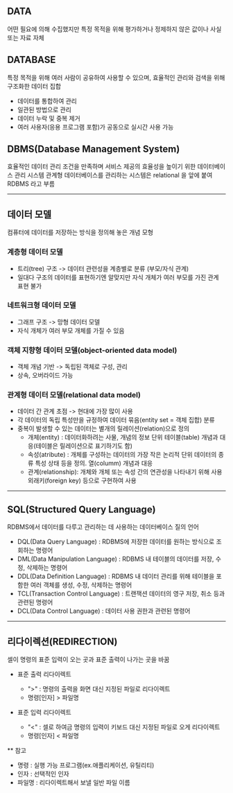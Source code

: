 ## DATA
어떤 필요에 의해 수집했지만 특정 목적을 위해 평가하거나 정제하지 않은 값이나 사실 또는 자료 자체

## DATABASE
특정 목적을 위해 여러 사람이 공유하여 사용할 수 있으며, 효율적인 관리와 검색을 위해 구조화한 데이터 집합
* 데이터를 통합하여 관리
* 일관된 방법으로 관리
* 데이터 누락 및 중복 제거
* 여러 사용자(응용 프로그램 포함)가 공동으로 실시간 사용 가능

## DBMS(Database Management System)
효율적인 데이터 관리 조건을 만족하며 서비스 제공의 효율성을 높이기 위한 데이터베이스 관리 시스템
관계형 데이터베이스를 관리하는 시스템은 relational 을 앞에 붙여 RDBMS 라고 부름


---

## 데이터 모델
컴퓨터에 데이터를 저장하는 방식을 정의해 놓은 개념 모형

### 계층형 데이터 모델
* 트리(tree) 구조 -> 데이터 관련성을 계층별로 분류 (부모/자식 관계)
* 일대다 구조의 데이터를 표현하기엔 알맞지만 자식 개체가 여러 부모를 가진 관계 표현 불가

### 네트워크형 데이터 모델
* 그래프 구조 -> 망형 데이터 모델
* 자식 개체가 여러 부모 개체를 가질 수 있음

### 객체 지향형 데이터 모델(object-oriented data model)
* 객체 개념 기반 -> 독립된 객체로 구성, 관리
* 상속, 오버라이드 가능

### 관계형 데이터 모델(relational data model)
* 데이터 간 관계 초점 -> 현대에 가장 많이 사용
* 각 데이터의 독립 특성만을 규정하여 데이터 묶음(entity set = 객체 집합) 분류
* 중복이 발생할 수 있는 데이터는 별개의 릴레이션(relation)으로 정의
    * 개체(entity)      : 데이터화하려는 사물, 개념의 정보 단위
                         테이블(table) 개념과 대응(테이블은 릴레이션으로 표기하기도 함)
    * 속성(atribute)    : 개체를 구성하는 데이터의 가장 작은 논리적 단위
                         데이터의 종류 특성 상태 등을 정의. 열(columm) 개념과 대응
    * 관계(relationship): 개체와 개체 또는 속성 간의 연관성을 나타내기 위해 사용
                         외래키(foreign key) 등으로 구현하여 사용


---

## SQL(Structured Query Language)
RDBMS에서 데이터를 다루고 관리하는 데 사용하는 데이터베이스 질의 언어
* DQL(Data Query Language)          : RDBMS에 저장한 데이터를 원하는 방식으로 조회하는 명령어
* DML(Data Manipulation Language)   : RDBMS 내 테이블의 데이터를 저장, 수정, 삭제하는 명령어
* DDL(Data Definition Language)     : RDBMS 내 데이터 관리를 위해 테이블을 포함한 여러 객체를 생성, 수정, 삭제하는 명령어
* TCL(Transaction Control Language) : 트랜잭션 데이터의 영구 저장, 취소 등과 관련된 명령어
* DCL(Data Control Language)        : 데이터 사용 권한과 관련된 명령어


---

## 리다이렉션(REDIRECTION)
셀이 명령의 표준 입력이 오는 곳과 표준 출력이 나가는 곳을 바꿈

* 표준 출력 리다이렉트
   * ">" : 명령의 출력을 화면 대신 지정된 파일로 리다이렉트
   * 명령[인자] > 파일명

* 표준 입력 리다이렉트
   * "<" : 셀로 하여금 명령의 입력이 키보드 대신 지정된 파일로 오게 리다이렉트
   * 명령[인자] < 파일명
 
** 참고
   - 명령   : 실행 가능 프로그램(ex.애플리케이션, 유틸리티)
   - 인자   : 선택적인 인자
   - 파일명 : 리다이렉트해서 보낼 일반 파일 이름
